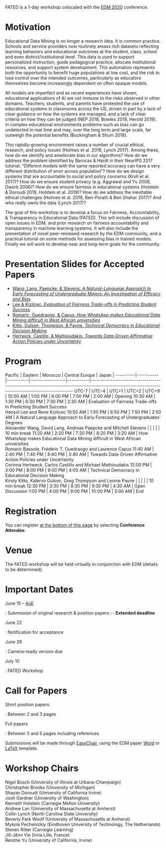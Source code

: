 FATED is a 1-day workshop colocated with the [EDM 2020](http://educationaldatamining.org/edm2020/) conference.

# Motivation

Educational Data Mining is no longer a research idea.  It is common practice. Schools and service providers now routinely amass rich datasets reflecting learning behaviors and educational outcomes at the student, class, school and even district/institutional level. This data is used to support personalized instruction, guide pedagogical practice, allocate institutional resources, and support system development. This automation represents both the opportunity to benefit huge populations at low cost, and the risk to lose control over the intended outcomes, particularly as educators themselves become increasingly dependent on often opaque models. 

All models are imperfect and as recent experiences have shown, educational applications of AI are not immune to the risks observed in other domains.  Teachers, students, and parents have protested the use of educational systems in classrooms across the US, driven in part by a lack of clear guidance on how the systems are managed, and a lack of clear criteria on how they can be judged (NEP 2018, Bowles 2019, Herold 2019).  In complex educational environments problems such as bias can go undetected in real time and may, over the long term and large scale, far outweigh the potential benefits (Buckingham & Shum 2018).
 
This rapidly-growing environment raises a number of crucial ethical, research, and policy issues (Holmes et al. 2018, Lynch 2017).  Among these, how do we identify and ameliorate bias in our algorithms?  How do we address the problem identified by Barocas & Hardt in their NeurIPS 2017 tutorial: “Different models with the same reported accuracy can have a very different distribution of error across population”? How do we design systems that are accountable to social and policy concerns (Kroll et al. 2017)?  How do we ensure student privacy (e.g. Aggrawal and Yu 2008, Dwork 2006)?  How do we ensure fairness in educational systems (Holstein & Doroudi 2019, Holstein et al. 2019)?  How do we address the inevitable ethical challenges (Holmes et al. 2018, Ben-Porath & Ben Shahar 2017)? And who really owns the data (Lynch 2017)?

The goal of this workshop is to develop a focus on Fairness, Accountability, & Transparency in Educational Data (FATED).  This will include discussion of open issues in EDM, and prior research on fairness accountability and transparency in machine learning systems.  It will also include the presentation of novel peer-reviewed research by the EDM community, and a practical tutorial on some methods for assessing bias in trained models.  Finally we will work to develop near and long-term goals for the community.

# Presentation Slides for Accepted Papers

* [Wang, Lang, Paepcke, & Stevens. *A Natural-Language Approach to Early Forecasting of Undergraduate Majors: An Investigation of Efficacy and Bias*](./presentations/wang_et_al_FATED2020.pptx)
* [Lee & Kizilcec. *Evaluation of Fairness Trade-offs in Predicting Student Success*](./presentations/lee_kizilcec_FATED2020.pptx)
* [Romaric, Ouedraogo, & Capus. *How WhatsApp makes Educational Data Mining difficult in West African universities*](./presentations/romaric_et_al_FATED2020.pdf)
* [Kitto, Gulson, Thompson, & Payne. *Technical Democracy in Educational Decision Making*](./presentations/kitto_et_al_FATED2020.pptx)
* [Hertwick, Castillo, & Mathioudakis. *Towards Data-Driven Affirmative Action Policies under Uncertainty*](./presentations/hertweck_et_al_FATED2020.pptx)

# Program

Pacific   |  Eastern  |  Morocco  |  Central Europe  |  Japan    |
----------|-----------|-----------|------------------|-----------|---------------------------------------------------------------------------------------------------------------------------------------------------
UTC-7        |  UTC-4       |  UTC+1        |  UTC+2               |  UTC+9        |
10:00 AM  |  1:00 PM  |  6:00 PM  |  7:00 PM         |  2:00 AM  |  Opening
10:30 AM  |  1:30 PM  |  6:30 PM  |  7:30 PM         |  2:30 AM  |  Evaluation of Fairness Trade-offs In Predicting Student Success<br />Hansol Lee and Rene Kizilcec
10:50 AM  |  1:50 PM  |  6:50 PM  |  7:50 PM         |  2:50 AM  |  A Natural Language Approach to Early Forecasting of Undergraduates' Degrees<br />Alexander Wang, David Lang, Andreas Paepcke and Mitchell Stevens
          |           |           |                  |           |  10 min break
11:20 AM  |  2:20 PM  |  7:20 PM  |  8:20 PM         |  3:20 AM  |  How WhatsApp makes Educational Data Mining difficult in West African universities<br />Romaric Bassole, Frédéric T. Ouedraogo and Laurence Capus
11:40 AM  |  2:40 PM  |  7:40 PM  |  8:40 PM         |  3:40 AM  |  Towards Data-Driven Affirmative Action Policies under Uncertainty<br />Corinna Hertweck, Carlos Castillo and Michael Mathioudakis
12:00 PM  |  3:00 PM  |  8:00 PM  |  9:00 PM         |  4:00 AM  |  Technical Democracy in Educational Decision Making<br />Kirsty Kitto, Kalervo Gulson, Greg Thompson and Leonie Payne
          |           |           |                  |           |  10 min break
12:30 PM  |  3:30 PM  |  8:30 PM  |  9:30 PM         |  4:30 AM  |  Open Discussion
1:00 PM   |  4:00 PM  |  9:00 PM  |  10:00 PM        |  5:00 AM  |  End

# Registration

You can register [at the bottom of this page](https://educationaldatamining.org/edm2020/registration/) by selecting **Conference Attendee**.

# Venue

The FATED workshop will be held virtually in conjunction with EDM (details to be determined).

# Important Dates

June 15 – [AoE](https://www.timeanddate.com/time/zones/aoe)

:   Submission of original research & position papers -- **Extended deadline**

June 22

:   Notification for acceptance

June 29

:   Camera-ready version due

July 10

:   FATED Workshop

# Call for Papers

Short position papers

:    Between 2 and 3 pages

Full papers

:    Between 3 and 5 pages including references

Submissions will be made through [EasyChair](https://easychair.org/conferences/?conf=fated2020), using the EDM paper [Word](http://educationaldatamining.org/edm2020/wp-content/uploads/sites/4/2019/09/edm_word_template2020.doc) or [LaTeX](http://educationaldatamining.org/edm2020/wp-content/uploads/sites/4/2019/09/edm_submission2020.zip) template.

# Workshop Chairs

Nigel Bosch (University of Illinois at Urbana-Champaign)  
Christopher Brooks (University of Michigan)  
Shayan Doroudi (University of California Irvine)  
Josh Gardner (University of Washington)  
Kenneth Holstein (Carnegie Mellon University)  
Andrew Lan (University of Massachusetts at Amherst)  
Collin Lynch (North Carolina State University)  
Beverly Park Woolf (University of Massachusetts at Amherst)  
Mykola Pechenizkiy (Eindhoven University of Technology, The Netherlands)  
Steven Ritter (Carnegie Learning)  
Jill-Jênn Vie (Inria Lille, France)  
Renzhe Yu (University of California, Irvine)
